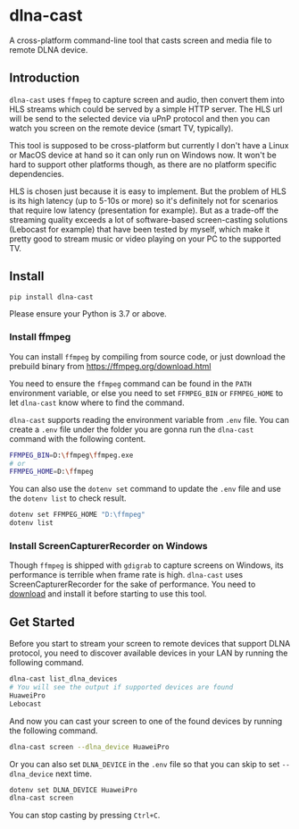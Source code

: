 # dlna-cast
A cross-platform command-line tool that casts screen and media file to remote DLNA device.

## Introduction
`dlna-cast` uses `ffmpeg` to capture screen and audio, then convert them into HLS streams which could be served by a simple HTTP server. The HLS url will be send to the selected device via uPnP protocol and then you can watch you screen on the remote device (smart TV, typically).

This tool is supposed to be cross-platform but currently I don't have a Linux or MacOS device at hand so it can only run on Windows now. It won't be hard to support other platforms though, as there are no platform specific dependencies.

HLS is chosen just because it is easy to implement. But the problem of HLS is its high latency (up to 5-10s or more) so it's definitely not for scenarios that require low latency (presentation for example). But as a trade-off the streaming quality exceeds a lot of software-based screen-casting solutions (Lebocast for example) that have been tested by myself, which make it pretty good to stream music or video playing on your PC to the supported TV.

## Install
```bash
pip install dlna-cast
```
Please ensure your Python is 3.7 or above.

### Install ffmpeg
You can install `ffmpeg` by compiling from source code, or just download the prebuild binary from https://ffmpeg.org/download.html

You need to ensure the `ffmpeg` command can be found in the `PATH` environment variable, or else you need to set `FFMPEG_BIN` or `FFMPEG_HOME` to let `dlna-cast` know where to find the command. 

`dlna-cast` supports reading the environment variable from `.env` file.  You can create a `.env` file under the folder you are gonna run the `dlna-cast` command with the following content.

```bash
FFMPEG_BIN=D:\ffmpeg\ffmpeg.exe
# or
FFMPEG_HOME=D:\ffmpeg
```

You can also use the `dotenv set` command to update the `.env` file and use the `dotenv list` to check result.

```bash
dotenv set FFMPEG_HOME "D:\ffmpeg"
dotenv list
```

### Install ScreenCapturerRecorder on Windows
Though `ffmpeg` is shipped with `gdigrab` to capture screens on Windows, its performance is terrible when frame rate is high. `dlna-cast` uses ScreenCapturerRecorder for the sake of performance. You need to [download](https://github.com/rdp/screen-capture-recorder-to-video-windows-free/releases) and install it before starting to use this tool.

## Get Started
Before you start to stream your screen to remote devices that support DLNA protocol, you need to discover available devices in your LAN by running the following command.

```bash
dlna-cast list_dlna_devices
# You will see the output if supported devices are found
HuaweiPro
Lebocast
```  

And now you can cast your screen to one of the found devices by running the following command.
```bash
dlna-cast screen --dlna_device HuaweiPro
``` 

Or you can also set `DLNA_DEVICE` in the `.env` file so that you can skip to set `--dlna_device` next time.

```bash
dotenv set DLNA_DEVICE HuaweiPro
dlna-cast screen
```

You can stop casting by pressing `Ctrl+C`. 
